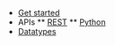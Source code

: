 * [Get started](/)
* APIs
** [REST](rest-api.md)
** [Python](python-api.md)
* [Datatypes](datatypes.md)
